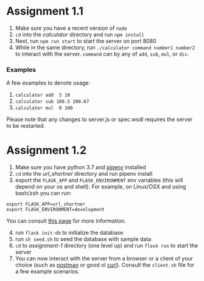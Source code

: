# Assignment 1.1

1. Make sure you have a recent version of `node`
2. `cd` into the *calculator* directory and run `npm install`
3. Next, run `npm run start` to start the server on port 8080
4. While in the same directory, run `./calculator command number1 number2` to interact with the server.
   `command` can by any of `add`, `sub`, `mul`, or `div`.


### Examples
A few examples to denote usage:
1. `calculator add  5 10`
2. `calculator sub 100.5 200.67`
3. `calculator mul  0 100`

Please note that any changes to server.js or spec.wsdl requires the server to be restarted.

# Assignment 1.2

1. Make sure you have python 3.7 and [pipenv](https://pipenv.readthedocs.io/en/latest/) installed
2. `cd` into the *url_shortner* directory and run pipenv install
3. export the `FLASK_APP` and `FLASK_ENVIRONMENT` env variables (this will depend on your os and shell). For example, on Linux/OSX and using bash/zsh you can run:

```
export FLASK_APP=url_shortner
export FLASK_ENVIRONMENT=development
```

You can consult [this page](http://flask.pocoo.org/docs/1.0/tutorial/factory/) for more information.

4. run `flask init-db` to initialize the database
5. run `sh seed.sh` to seed the database with sample data
6. `cd` to *assignment-1* directory (one level up) and run `flask run` to start the server
7. You can now interact with the server from a browser or a client of your choice (such as [postman](https://www.getpostman.com/) or good ol [curl](https://curl.haxx.se/docs/manual.html)). Consult the `client.sh` file for a few example scenarios.
